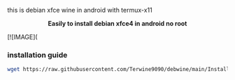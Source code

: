 this is debian xfce wine in android with termux-x11

<b><p align="center">Easily to install debian xfce4 in android no root</p></b>
[![IMAGE](
### installation guide

```bash
wget https://raw.githubusercontent.com/Terwine9090/debwine/main/Install.sh & bash install.sh
```
